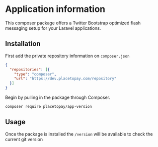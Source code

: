# Application information

This composer package offers a Twitter Bootstrap optimized flash messaging setup for your Laravel applications.

## Installation

First add the private repository information on `composer.json`

```json
{
  "repositories": [{
    "type": "composer",
    "url": "https://dev.placetopay.com/repository"
  }]
}
```

Begin by pulling in the package through Composer.

```bash
composer require placetopay/app-version
```

## Usage

Once the package is installed the `/version` will be available to check the current git version
